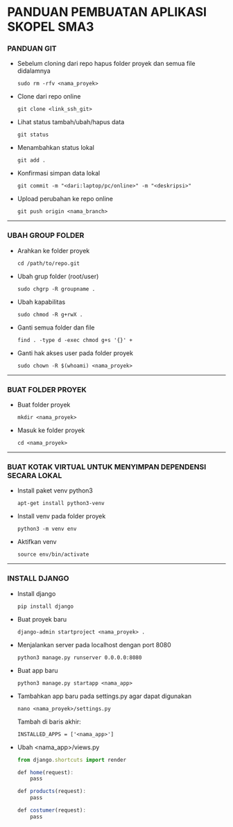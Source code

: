 #  PANDUAN PEMBUATAN APLIKASI SKOPEL SMA3
### PANDUAN GIT
* Sebelum cloning dari repo hapus folder proyek dan semua file didalamnya
    ```
    sudo rm -rfv <nama_proyek>
    ```
* Clone dari repo online
    ```
    git clone <link_ssh_git>
    ```
* Lihat status tambah/ubah/hapus data
    ```
    git status
    ```
* Menambahkan status lokal
    ```
    git add .
    ```
* Konfirmasi simpan data lokal
    ```
    git commit -m "<dari:laptop/pc/online>" -m "<deskripsi>"
    ```
* Upload perubahan ke repo online
    ```
    git push origin <nama_branch>
    ```
---
### UBAH GROUP FOLDER 
* Arahkan ke folder proyek
    ```
    cd /path/to/repo.git
    ```
* Ubah grup folder (root/user) 
    ```
    sudo chgrp -R groupname .
    ```
* Ubah kapabilitas
    ```
    sudo chmod -R g+rwX .
    ```
* Ganti semua folder dan file
    ```
    find . -type d -exec chmod g+s '{}' +
    ```
* Ganti hak akses user pada folder proyek
    ```
    sudo chown -R $(whoami) <nama_proyek>
    ```
---
### BUAT FOLDER PROYEK
* Buat folder proyek
    ```
    mkdir <nama_proyek>
    ```
* Masuk ke folder proyek
    ```
    cd <nama_proyek>
    ```
---
### BUAT KOTAK VIRTUAL UNTUK MENYIMPAN DEPENDENSI SECARA LOKAL
* Install paket venv python3
    ```
    apt-get install python3-venv
    ```
* Install venv pada folder proyek
    ```
    python3 -m venv env
    ```
* Aktifkan venv
    ```
    source env/bin/activate
    ```
---
### INSTALL DJANGO
* Install django
    ```
    pip install django
    ```
* Buat proyek baru
    ```
    django-admin startproject <nama_proyek> .
    ```
* Menjalankan server pada localhost dengan port 8080
    ```
    python3 manage.py runserver 0.0.0.0:8080
    ```
* Buat app baru
    ```
    python3 manage.py startapp <nama_app>
    ```
* Tambahkan app baru pada settings.py agar dapat digunakan
    ```
    nano <nama_proyek>/settings.py
    ```
    Tambah di baris akhir:
    ```
    INSTALLED_APPS = ['<nama_app>']
    ```
* Ubah <nama_app>/views.py 
    ```javascript
    from django.shortcuts import render

    def home(request):
        pass

    def products(request):
        pass

    def costumer(request):
        pass
    ```